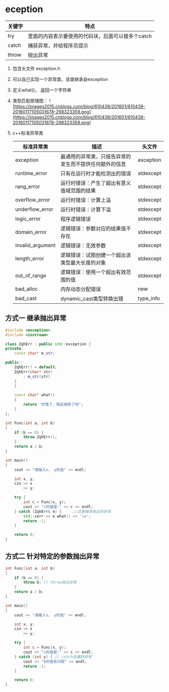 # eception
| 关键字 | 特点                                              |
| ------ | ------------------------------------------------- |
| try    | 里面的内容表示要使用的代码块，后面可以接多个catch |
| catch  | 捕获异常，并给程序员提示                          |
| throw  | 抛出异常                                          |


1. 包含头文件 exception.h
2. 可以自己实现一个异常类，该类继承自exception
3. 定义what()， 返回一个字符串
4. 类型匹配原理图：
![https://images2015.cnblogs.com/blog/610439/201601/610439-20160117105031678-298323359.png](https://images2015.cnblogs.com/blog/610439/201601/610439-20160117105031678-298323359.png)

5. c++标准异常类
  
   | 标准异常类       | 描述                                                   | 头文件    |
   | ---------------- | ------------------------------------------------------ | --------- |
   | exception        | 最通用的异常类，只报告异常的发生而不提供任何额外的信息 | exception |
   | runtime_error    | 只有在运行时才能检测出的错误                           | stdexcept |
   | rang_error       | 运行时错误：产生了超出有意义值域范围的结果             | stdexcept |
   | overflow_error   | 运行时错误：计算上溢                                   | stdexcept |
   | underflow_error  | 运行时错误：计算下溢                                   | stdexcept |
   | logic_error      | 程序逻辑错误                                           | stdexcept |
   | domain_error     | 逻辑错误：参数对应的结果值不存在                       | stdexcept |
   | invalid_argument | 逻辑错误：无效参数                                     | stdexcept |
   | length_error     | 逻辑错误：试图创建一个超出该类型最大长度的对象         | stdexcept |
   | out_of_range     | 逻辑错误：使用一个超出有效范围的值                     | stdexcept |
   | bad_alloc        | 内存动态分配错误                                       | new       |
   | bad_cast         | dynamic_cast类型转换出错                               | type_info |

## 方式一 继承抛出异常

```cpp
#include <exception>
#include <iostream>

class ZqhErr : public std::exception {
private:
    const char* m_str;

public:
    ZqhErr() = default;
    ZqhErr(char* str)
        : m_str(str)
    {
    }

    const char* what()
    {
        return "你错了，隔这搞笑了吧";
    }
};

```

```cpp
int Func(int a, int b)
{
    if (b == 0) {
        throw ZqhErr();
    }
    return a / b;
}

int main()
{
    cout << "请输入x， y的值" << endl;

    int x, y;
    cin >> x
        >> y;

    try {
        int c = Func(x, y);
        cout << "c的值是:" << c << endl;
    } catch (ZqhErr& e) {     //这里捕获抛出的异常
        std::cerr << e.what() << '\n';
        return -1;
    }

    return 0;
}

```

## 方式二 针对特定的参数抛出异常
```cpp
int Func(int a, int b)
{
    if (b == 0) {
        throw b; // throw抛出异常
    }
    return a / b;
}

int main()
{
    cout << "请输入x， y的值" << endl;

    int x, y;
    cin >> x
        >> y;

    try {
        int c = Func(x, y);
        cout << "c的值是:" << c << endl;
    } catch (int y) { // catch去捕获异常
        cout << "b的值有问题" << endl;
        return -1;
    }

    return 0;
}

```